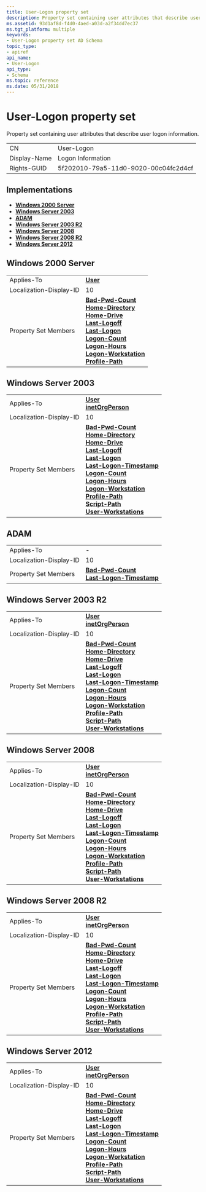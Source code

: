 ```yaml
---
title: User-Logon property set
description: Property set containing user attributes that describe user logon information.
ms.assetid: 93d1af8d-f4d0-4aed-a03d-a2f34dd7ec37
ms.tgt_platform: multiple
keywords:
- User-Logon property set AD Schema
topic_type:
- apiref
api_name:
- User-Logon
api_type:
- Schema
ms.topic: reference
ms.date: 05/31/2018
---
```


# User-Logon property set

Property set containing user attributes that describe user logon information.



|              |                                      |
|--------------|--------------------------------------|
| CN           | User-Logon                           |
| Display-Name | Logon Information                    |
| Rights-GUID  | 5f202010-79a5-11d0-9020-00c04fc2d4cf |



## Implementations

-   [**Windows 2000 Server**](#windows-2000-server)
-   [**Windows Server 2003**](#windows-server-2003)
-   [**ADAM**](#adam)
-   [**Windows Server 2003 R2**](#windows-server-2003-r2)
-   [**Windows Server 2008**](#windows-server-2008)
-   [**Windows Server 2008 R2**](#windows-server-2008-r2)
-   [**Windows Server 2012**](#windows-server-2012)

## Windows 2000 Server



|                         |                                                                                                                                                                                                                                                                                                                                                                                                                                                           |
|-------------------------|-----------------------------------------------------------------------------------------------------------------------------------------------------------------------------------------------------------------------------------------------------------------------------------------------------------------------------------------------------------------------------------------------------------------------------------------------------------|
| Applies-To              | [**User**](c-user.md)<br/>                                                                                                                                                                                                                                                                                                                                                                                                                         |
| Localization-Display-ID | 10                                                                                                                                                                                                                                                                                                                                                                                                                                                        |
| Property Set Members    | [**Bad-Pwd-Count**](a-badpwdcount.md)<br/> [**Home-Directory**](a-homedirectory.md)<br/> [**Home-Drive**](a-homedrive.md)<br/> [**Last-Logoff**](a-lastlogoff.md)<br/> [**Last-Logon**](a-lastlogon.md)<br/> [**Logon-Count**](a-logoncount.md)<br/> [**Logon-Hours**](a-logonhours.md)<br/> [**Logon-Workstation**](a-logonworkstation.md)<br/> [**Profile-Path**](a-profilepath.md)<br/> |



## Windows Server 2003



|                         |                                                                                                                                                                                                                                                                                                                                                                                                                                                                                                                                                                                                                                     |
|-------------------------|-------------------------------------------------------------------------------------------------------------------------------------------------------------------------------------------------------------------------------------------------------------------------------------------------------------------------------------------------------------------------------------------------------------------------------------------------------------------------------------------------------------------------------------------------------------------------------------------------------------------------------------|
| Applies-To              | [**User**](c-user.md)<br/> [**inetOrgPerson**](c-inetorgperson.md)<br/>                                                                                                                                                                                                                                                                                                                                                                                                                                                                                                                                               |
| Localization-Display-ID | 10                                                                                                                                                                                                                                                                                                                                                                                                                                                                                                                                                                                                                                  |
| Property Set Members    | [**Bad-Pwd-Count**](a-badpwdcount.md)<br/> [**Home-Directory**](a-homedirectory.md)<br/> [**Home-Drive**](a-homedrive.md)<br/> [**Last-Logoff**](a-lastlogoff.md)<br/> [**Last-Logon**](a-lastlogon.md)<br/> [**Last-Logon-Timestamp**](a-lastlogontimestamp.md)<br/> [**Logon-Count**](a-logoncount.md)<br/> [**Logon-Hours**](a-logonhours.md)<br/> [**Logon-Workstation**](a-logonworkstation.md)<br/> [**Profile-Path**](a-profilepath.md)<br/> [**Script-Path**](a-scriptpath.md)<br/> [**User-Workstations**](a-userworkstations.md)<br/> |



## ADAM



|                         |                                                                                                                   |
|-------------------------|-------------------------------------------------------------------------------------------------------------------|
| Applies-To              | \-                                                                                                                |
| Localization-Display-ID | 10                                                                                                                |
| Property Set Members    | [**Bad-Pwd-Count**](a-badpwdcount.md)<br/> [**Last-Logon-Timestamp**](a-lastlogontimestamp.md)<br/> |



## Windows Server 2003 R2



|                         |                                                                                                                                                                                                                                                                                                                                                                                                                                                                                                                                                                                                                                     |
|-------------------------|-------------------------------------------------------------------------------------------------------------------------------------------------------------------------------------------------------------------------------------------------------------------------------------------------------------------------------------------------------------------------------------------------------------------------------------------------------------------------------------------------------------------------------------------------------------------------------------------------------------------------------------|
| Applies-To              | [**User**](c-user.md)<br/> [**inetOrgPerson**](c-inetorgperson.md)<br/>                                                                                                                                                                                                                                                                                                                                                                                                                                                                                                                                               |
| Localization-Display-ID | 10                                                                                                                                                                                                                                                                                                                                                                                                                                                                                                                                                                                                                                  |
| Property Set Members    | [**Bad-Pwd-Count**](a-badpwdcount.md)<br/> [**Home-Directory**](a-homedirectory.md)<br/> [**Home-Drive**](a-homedrive.md)<br/> [**Last-Logoff**](a-lastlogoff.md)<br/> [**Last-Logon**](a-lastlogon.md)<br/> [**Last-Logon-Timestamp**](a-lastlogontimestamp.md)<br/> [**Logon-Count**](a-logoncount.md)<br/> [**Logon-Hours**](a-logonhours.md)<br/> [**Logon-Workstation**](a-logonworkstation.md)<br/> [**Profile-Path**](a-profilepath.md)<br/> [**Script-Path**](a-scriptpath.md)<br/> [**User-Workstations**](a-userworkstations.md)<br/> |



## Windows Server 2008



|                         |                                                                                                                                                                                                                                                                                                                                                                                                                                                                                                                                                                                                                                     |
|-------------------------|-------------------------------------------------------------------------------------------------------------------------------------------------------------------------------------------------------------------------------------------------------------------------------------------------------------------------------------------------------------------------------------------------------------------------------------------------------------------------------------------------------------------------------------------------------------------------------------------------------------------------------------|
| Applies-To              | [**User**](c-user.md)<br/> [**inetOrgPerson**](c-inetorgperson.md)<br/>                                                                                                                                                                                                                                                                                                                                                                                                                                                                                                                                               |
| Localization-Display-ID | 10                                                                                                                                                                                                                                                                                                                                                                                                                                                                                                                                                                                                                                  |
| Property Set Members    | [**Bad-Pwd-Count**](a-badpwdcount.md)<br/> [**Home-Directory**](a-homedirectory.md)<br/> [**Home-Drive**](a-homedrive.md)<br/> [**Last-Logoff**](a-lastlogoff.md)<br/> [**Last-Logon**](a-lastlogon.md)<br/> [**Last-Logon-Timestamp**](a-lastlogontimestamp.md)<br/> [**Logon-Count**](a-logoncount.md)<br/> [**Logon-Hours**](a-logonhours.md)<br/> [**Logon-Workstation**](a-logonworkstation.md)<br/> [**Profile-Path**](a-profilepath.md)<br/> [**Script-Path**](a-scriptpath.md)<br/> [**User-Workstations**](a-userworkstations.md)<br/> |



## Windows Server 2008 R2



|                         |                                                                                                                                                                                                                                                                                                                                                                                                                                                                                                                                                                                                                                     |
|-------------------------|-------------------------------------------------------------------------------------------------------------------------------------------------------------------------------------------------------------------------------------------------------------------------------------------------------------------------------------------------------------------------------------------------------------------------------------------------------------------------------------------------------------------------------------------------------------------------------------------------------------------------------------|
| Applies-To              | [**User**](c-user.md)<br/> [**inetOrgPerson**](c-inetorgperson.md)<br/>                                                                                                                                                                                                                                                                                                                                                                                                                                                                                                                                               |
| Localization-Display-ID | 10                                                                                                                                                                                                                                                                                                                                                                                                                                                                                                                                                                                                                                  |
| Property Set Members    | [**Bad-Pwd-Count**](a-badpwdcount.md)<br/> [**Home-Directory**](a-homedirectory.md)<br/> [**Home-Drive**](a-homedrive.md)<br/> [**Last-Logoff**](a-lastlogoff.md)<br/> [**Last-Logon**](a-lastlogon.md)<br/> [**Last-Logon-Timestamp**](a-lastlogontimestamp.md)<br/> [**Logon-Count**](a-logoncount.md)<br/> [**Logon-Hours**](a-logonhours.md)<br/> [**Logon-Workstation**](a-logonworkstation.md)<br/> [**Profile-Path**](a-profilepath.md)<br/> [**Script-Path**](a-scriptpath.md)<br/> [**User-Workstations**](a-userworkstations.md)<br/> |



## Windows Server 2012



|                         |                                                                                                                                                                                                                                                                                                                                                                                                                                                                                                                                                                                                                                     |
|-------------------------|-------------------------------------------------------------------------------------------------------------------------------------------------------------------------------------------------------------------------------------------------------------------------------------------------------------------------------------------------------------------------------------------------------------------------------------------------------------------------------------------------------------------------------------------------------------------------------------------------------------------------------------|
| Applies-To              | [**User**](c-user.md)<br/> [**inetOrgPerson**](c-inetorgperson.md)<br/>                                                                                                                                                                                                                                                                                                                                                                                                                                                                                                                                               |
| Localization-Display-ID | 10                                                                                                                                                                                                                                                                                                                                                                                                                                                                                                                                                                                                                                  |
| Property Set Members    | [**Bad-Pwd-Count**](a-badpwdcount.md)<br/> [**Home-Directory**](a-homedirectory.md)<br/> [**Home-Drive**](a-homedrive.md)<br/> [**Last-Logoff**](a-lastlogoff.md)<br/> [**Last-Logon**](a-lastlogon.md)<br/> [**Last-Logon-Timestamp**](a-lastlogontimestamp.md)<br/> [**Logon-Count**](a-logoncount.md)<br/> [**Logon-Hours**](a-logonhours.md)<br/> [**Logon-Workstation**](a-logonworkstation.md)<br/> [**Profile-Path**](a-profilepath.md)<br/> [**Script-Path**](a-scriptpath.md)<br/> [**User-Workstations**](a-userworkstations.md)<br/> |



 

 





